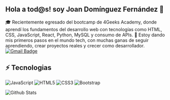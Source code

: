 ## Hola a tod@s! soy Joan Domínguez Fernández 👋
🎓 Recientemente egresado del bootcamp de 4Geeks Academy, donde aprendí los fundamentos del desarrollo web con tecnologías como HTML, CSS, JavaScript, React, Python, MySQL y consumo de APIs.
🚀 Estoy dando mis primeros pasos en el mundo tech, con muchas ganas de seguir aprendiendo, crear proyectos reales y crecer como desarrollador. <br>
[![Gmail Badge](https://img.shields.io/badge/-juandomz87@gmail.com-c14438?style=flat-square&logo=Gmail&logoColor=white&link=mailto:kanna6501@gmail.com)](mailto:kanna6501@gmail.com)


## ⚡ Tecnologias
![JavaScript](https://img.shields.io/badge/-JavaScript-black?style=flat-square&logo=javascript)
![HTML5](https://img.shields.io/badge/-HTML5-E34F26?style=flat-square&logo=html5&logoColor=white)
![CSS3](https://img.shields.io/badge/-CSS3-1572B6?style=flat-square&logo=css3)
![Bootstrap](https://img.shields.io/badge/-Bootstrap-563D7C?style=flat-square&logo=bootstrap)

![Github Stats](https://github-readme-stats.vercel.app/api?username=juandomz91&count_private=true&show_icons=true&include_all_commits=true)

<!--
**Juandomz91/Juandomz91** is a ✨ _special_ ✨ repository because its `README.md` (this file) appears on your GitHub profile.

Here are some ideas to get you started:

- 🔭 I’m currently working on ...
- 🌱 I’m currently learning ...
- 👯 I’m looking to collaborate on ...
- 🤔 I’m looking for help with ...
- 💬 Ask me about ...
- 📫 How to reach me: ...
- 😄 Pronouns: ...
- ⚡ Fun fact: ...
-->
